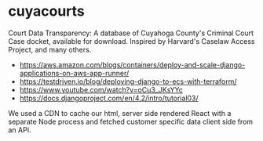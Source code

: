 # cuyacourts

Court Data Transparency: A database of Cuyahoga County's Criminal Court Case docket, available for download. Inspired by Harvard's Caselaw Access Project, and many others.

- https://aws.amazon.com/blogs/containers/deploy-and-scale-django-applications-on-aws-app-runner/
- https://testdriven.io/blog/deploying-django-to-ecs-with-terraform/
- https://www.youtube.com/watch?v=oCu3_JKsYYc
- https://docs.djangoproject.com/en/4.2/intro/tutorial03/

We used a CDN to cache our html, server side rendered React with a separate Node process and fetched customer specific data client side from an API.
